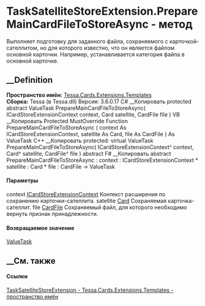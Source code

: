 # TaskSatelliteStoreExtension.PrepareMainCardFileToStoreAsync - метод
Выполняет подготовку для заданного файла, сохраняемого с карточкой-сателлитом,
но для которого известно, что он является файлом основной карточки. Например,
устанавливается категория файла в основной карточке.
## __Definition
 **Пространство имён:**
[Tessa.Cards.Extensions.Templates](N_Tessa_Cards_Extensions_Templates.htm)  
 **Сборка:** Tessa (в Tessa.dll) Версия: 3.6.0.17
C# __Копировать
     protected abstract ValueTask PrepareMainCardFileToStoreAsync(
    	ICardStoreExtensionContext context,
    	Card satellite,
    	CardFile file
    )
VB __Копировать
     Protected MustOverride Function PrepareMainCardFileToStoreAsync ( 
    	context As ICardStoreExtensionContext,
    	satellite As Card,
    	file As CardFile
    ) As ValueTask
C++ __Копировать
     protected:
    virtual ValueTask PrepareMainCardFileToStoreAsync(
    	ICardStoreExtensionContext^ context, 
    	Card^ satellite, 
    	CardFile^ file
    ) abstract
F# __Копировать
     abstract PrepareMainCardFileToStoreAsync : 
            context : ICardStoreExtensionContext * 
            satellite : Card * 
            file : CardFile -> ValueTask 
#### Параметры
context
[ICardStoreExtensionContext](T_Tessa_Cards_Extensions_ICardStoreExtensionContext.htm)
    Контекст расширения по сохранению карточки-сателлита.
satellite [Card](T_Tessa_Cards_Card.htm)
    Сохраняемая карточка-сателлит.
file [CardFile](T_Tessa_Cards_CardFile.htm)
    Сохраняемый файл, для которого необходимо вернуть признак принадлежности.
#### Возвращаемое значение
[ValueTask](https://learn.microsoft.com/dotnet/api/system.threading.tasks.valuetask)
##  __См. также
#### Ссылки
[TaskSatelliteStoreExtension -
](T_Tessa_Cards_Extensions_Templates_TaskSatelliteStoreExtension.htm)
[Tessa.Cards.Extensions.Templates - пространство
имён](N_Tessa_Cards_Extensions_Templates.htm)
